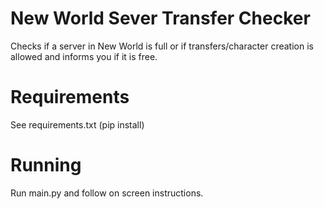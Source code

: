 # New World Sever Transfer Checker
 Checks if a server in New World is full or if transfers/character creation is allowed and informs you if it is free.

# Requirements
See requirements.txt (pip install)

# Running
Run main.py and follow on screen instructions.
